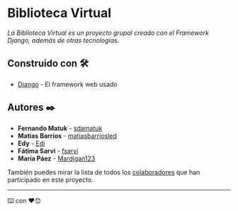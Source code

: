 # Biblioteca Virtual

_La Biblioteca Virtual es un proyecto grupal creado con el Framework Django, además de otras tecnologías._

## Construido con 🛠️

* [Django](https://www.djangoproject.com/) - El framework web usado

## Autores ✒️

* **Fernando Matuk** - [sdamatuk](https://github.com/sdamatuk)
* **Matias Barrios** - [matiasbarriosled](https://github.com/matiasbarriosled)
* **Edy** - [Edi](#Edi)
* **Fátima Sarvi** - [fsarvi](https://github.com/fsarvi)
* **María Páez** - [Mardigan123](https://github.com/Mardigan123)

También puedes mirar la lista de todos los [colaboradores](https://github.com/fsarvi/biblioteca_virtual/graphs/contributors) que han participado en este proyecto. 

---
⌨️ con ❤️😊
